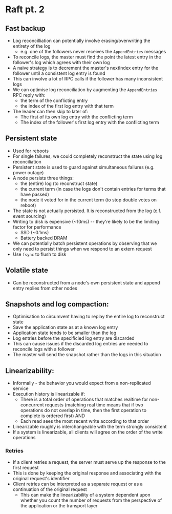 # Raft pt. 2

## Fast backup
* Log reconcilliation can potentially involve erasing/overwriting the entirety of the log
    * e.g. one of the followers never receives the `AppendEntries` messages
* To reconcile logs, the master must find the point the latest entry in the follower's log which agrees with their own log
* A naive strategy is to decrement the master's nextIndex entry for the follower until a consistent log entry is found
* This can involve a lot of RPC calls if the follower has many inconsistent logs
* We can optimise log reconciliation by augmenting the `AppendEntries` RPC reply with:
    * the term of the conflicting entry
    * the index of the first log entry with that term
* The leader can then skip to later of:
    * The first of its own log entry with the conflicting term
    * The index of the follower's first log entry with the conflicting term

## Persistent state
* Used for reboots
* For single failures, we could completely reconstruct the state using log reconciliation
* Persistent state is used to guard against simultaneous failures (e.g. power outage)
* A node persists three things:
    * the (entire) log (to reconstruct state)
    * the current term (in case the logs don't contain entries for terms that have passed)
    * the node it voted for in the current term (to stop double votes on reboot)
* The state is not actually persisted. It is reconstructed from the log (c.f. event sourcing)
* Writing to disk is expensive (~10ms) -- they're likely to be the limiting factor for performance
    * SSD (~0.1ms)
    * Battery backed DRAM
* We can potentially batch persistent operations by observing that we only need to persist things when we respond to an extern request
* Use `fsync` to flush to disk

## Volatile state
* Can be reconstructed from a node's own persistent state and append entry replies from other nodes

## Snapshots and log compaction:
* Optimisation to circumvent having to replay the entire log to reconstruct state
* Save the application state as at a known log entry
* Application state tends to be smaller than the log
* Log entries before the specificied log entry are discarded
* This can cause issues if the discarded log entries are needed to reconcile logs with a follower
* The master will send the snapshot rather than the logs in this situation

## Linearizability:
* Informally - the behavior you would expect from a non-replicated service
* Execution history is linearizable if:
    * There is a total order of operations that matches realtime for non-concurrent requests (matching real time means that if two operations do not overlap in time, then the first operation to complete is ordered first) AND
    * Each read sees the most recent write according to that order
* Linearizable roughly is interchangeable with the term strongly consistent
* If a system is linearizable, all clients will agree on the order of the write operations

### Retries
- If a client retries a request, the server must serve up the response to the first request
- This is done by keeping the original response and associating with the original request's identifier
- Client retries can be interpreted as a separate request or as a continuation of the original request
    - This can make the linearizability of a system dependent upon whether you count the number of requests from the perspective of the application or the transport layer